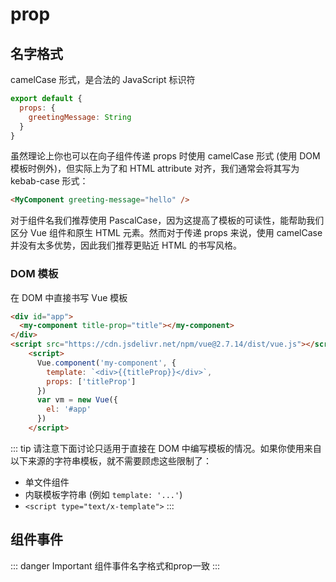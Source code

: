 # prop

## 名字格式
camelCase 形式，是合法的 JavaScript 标识符
```js
export default {
  props: {
    greetingMessage: String
  }
}
```
虽然理论上你也可以在向子组件传递 props 时使用 camelCase 形式 (使用 DOM 模板时例外)，但实际上为了和 HTML attribute 对齐，我们通常会将其写为 kebab-case 形式：
```html
<MyComponent greeting-message="hello" />
```

对于组件名我们推荐使用 PascalCase，因为这提高了模板的可读性，能帮助我们区分 Vue 组件和原生 HTML 元素。然而对于传递 props 来说，使用 camelCase 并没有太多优势，因此我们推荐更贴近 HTML 的书写风格。

###  DOM 模板
在 DOM 中直接书写 Vue 模板
```html
<div id="app">
  <my-component title-prop="title"></my-component>
</div>
<script src="https://cdn.jsdelivr.net/npm/vue@2.7.14/dist/vue.js"></script>
    <script>
      Vue.component('my-component', {
        template: `<div>{{titleProp}}</div>`,
        props: ['titleProp']
      })
      var vm = new Vue({
        el: '#app'
      })
    </script>
```

::: tip
请注意下面讨论只适用于直接在 DOM 中编写模板的情况。如果你使用来自以下来源的字符串模板，就不需要顾虑这些限制了：

* 单文件组件
* 内联模板字符串 (例如 `template: '...'`)
* `<script type="text/x-template">`
:::


## 组件事件
::: danger Important
组件事件名字格式和prop一致
:::
